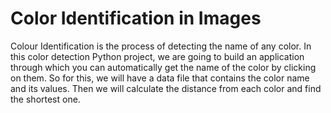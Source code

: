 # Color Identification in Images
Colour Identification is the process of detecting the name of any color.
In this color detection Python project, we are going to build an application through which you can automatically get the name of the color by clicking on them. 
So for this, we will have a data file that contains the color name and its values. 
Then we will calculate the distance from each color and find the shortest one.
